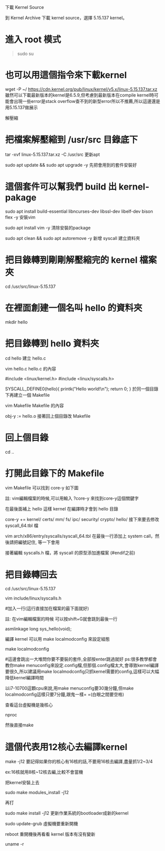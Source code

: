 下載 Kernel Source

到 Kernel Archive 下載 kernel source，選擇 5.15.137 kernel。

# 進入 root 模式

> sudo su

# 也可以用這個指令來下載kernel

wget -P ~/ https://cdn.kernel.org/pub/linux/kernel/v5.x/linux-5.15.137.tar.xz
雖然可以下載最新版本的kernel是6.5.9,但考慮到最新版本在compile kernel時可能會出現一些error是stack overflow查不到的新型error所以不推薦,所以這邊還是用5.15.137做展示

解壓縮

# 把檔案解壓縮到 /usr/src 目錄底下

tar -xvf linux-5.15.137.tar.xz -C /usr/src
更新apt

sudo apt update && sudo apt upgrade -y
先把會用到的套件安裝好

# 這個套件可以幫我們 build 出 kernel-pakage

sudo apt install build-essential libncurses-dev libssl-dev libelf-dev bison flex -y
安裝vim

sudo apt install vim -y
清除安裝的package

sudo apt clean && sudo apt autoremove -y
新增 syscall
建立資料夾

# 把目錄轉到剛剛解壓縮完的 kernel 檔案夾

cd /usr/src/linux-5.15.137

# 在裡面創建一個名叫 hello 的資料夾

mkdir hello

# 把目錄轉到 hello 資料夾

cd hello
建立 hello.c

vim hello.c
hello.c 的內容







#include <linux/kernel.h>
#include <linux/syscalls.h>

SYSCALL_DEFINE0(hello){
    printk("Hello world!\n");
    return 0;
}
於同一個目錄下再建立一個 Makefile

vim Makefile
Makefile 的內容

obj-y := hello.o
接著回上個目錄改 Makefile

# 回上個目錄

cd ..

# 打開此目錄下的 Makefile

vim Makefile
可以找到 core-y 如下圖

註: vim編輯檔案的時候,可以用輸入 ?core-y 來找到core-y這個關鍵字



在最後面補上 hello 這樣 kernel 在編譯時才會到 hello 目錄

core-y += kernel/ certs/ mm/ fs/ ipc/ security/ crypto/ hello/
接下來要去修改 syscall_64.tbl 檔

vim arch/x86/entry/syscalls/syscall_64.tbl
在最後一行添加上 system call，然後請把編號記住, 等一下會用



接著編輯 syscalls.h 檔，將 syscall 的原型添加進檔案 (#endif之前)

# 把目錄轉回去
cd /usr/src/linux-5.15.137

vim include/linux/syscalls.h

#加入一行(這行直接加在檔案的最下面就好)

註: 在vim編輯檔案的時候 可以按shift+G就會跳到最後一行

asmlinkage long sys_hello(void);


編譯 kernel
可以用 make localmodconfig 來設定組態

make localmodconfig

#這邊會跳出一大堆問你要不要裝的套件,全部按enter跳過就好
ps:很多教學都會教你make menuconfig來設定.config檔,但那個.config檔太大,會導致kernel編譯要很久,所以建議用make localmodconfig只抓kernel需要的config,這樣可以大幅降低kernel編譯時間

以i7-10700這顆cpu來說,用make menuconfig要30幾分鐘,但make localmodconfig這樣只要7分鐘,跟鬼一樣= =(白眼之間要空格)

查看這台虛擬機是幾核心

nproc


然後直接make

# 這個代表用12核心去編譯kernel
make -j12
要記得如果你的核心有16核的話,不要用16核去編譯,盡量抓1/2~3/4

ex:16核就用8核~12核去編,比較不會當機

把kernel安裝上去

sudo make modules_install -j12

再打

sudo make install -j12
更新作業系統的bootloader成新的kernel

sudo update-grub
虛擬機要重新開機

reboot
重開機後再看看 kernel 版本有沒有變新


uname -r